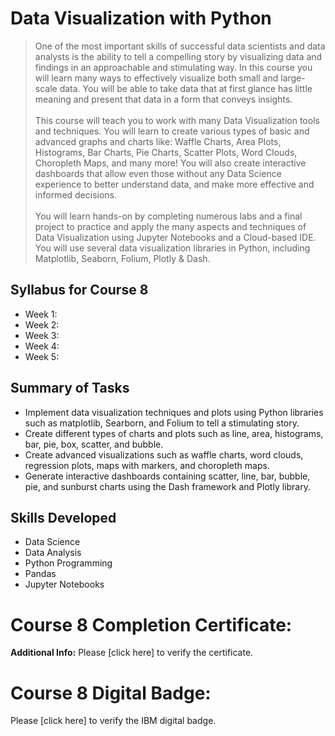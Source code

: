 # Data Visualization with Python
> One of the most important skills of successful data scientists and data analysts is the ability to tell a compelling story by visualizing data and findings in an approachable and stimulating way. In this course you will learn many ways to effectively visualize both small and large-scale data. You will be able to take data that at first glance has little meaning and present that data in a form that conveys insights.<br><br>
> This course will teach you to work with many Data Visualization tools and techniques. You will learn to create various types of basic and advanced graphs and charts like: Waffle Charts, Area Plots, Histograms, Bar Charts, Pie Charts, Scatter Plots, Word Clouds, Choropleth Maps, and many more! You will also create interactive dashboards that allow even those without any Data Science experience to better understand data, and make more effective and informed decisions.<br><br>
> You will learn hands-on by completing numerous labs and a final project to practice and apply the many aspects and techniques of Data Visualization using Jupyter Notebooks and a Cloud-based IDE. You will use several data visualization libraries in Python, including Matplotlib, Seaborn, Folium, Plotly & Dash.
## Syllabus for Course 8
- Week 1: 
- Week 2:
- Week 3:
- Week 4:
- Week 5:
## Summary of Tasks
- Implement data visualization techniques and plots using Python libraries such as matplotlib, Searborn, and Folium to tell a stimulating story.
- Create different types of charts and plots such as line, area, histograms, bar, pie, box, scatter, and bubble.
- Create advanced visualizations such as waffle charts, word clouds, regression plots, maps with markers, and choropleth maps.
- Generate interactive dashboards containing scatter, line, bar, bubble, pie, and sunburst charts using the Dash framework and Plotly library.
## Skills Developed
- Data Science
- Data Analysis
- Python Programming
- Pandas
- Jupyter Notebooks
# Course 8 Completion Certificate:
**Additional Info:** Please [click here] to verify the certificate.
# Course 8 Digital Badge:
Please [click here] to verify the IBM digital badge.<br>
